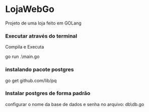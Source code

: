 # LojaWebGo
Projeto de uma loja feito em GOLang

<h3>Executar através do terminal</h3>
<p>Compila e Executa</p>
<p>go run .\main.go</p>

<h3>instalando pacote postgres</h3>
<p>go get github.com/lib/pq</p>

<h3>Instalar postgres de forma padrão</h3>
<p>configurar o nome da base de dados e senha no arquivo: db\db.go</p>


